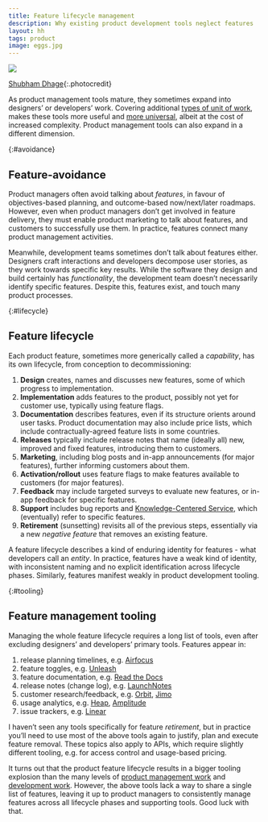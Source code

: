 ```yaml
---
title: Feature lifecycle management
description: Why existing product development tools neglect features
layout: hh
tags: product
image: eggs.jpg
---
```


![](eggs.jpg)

[Shubham Dhage](https://unsplash.com/photos/qgo7Tt_NWD0){:.photocredit}

As product management tools mature, they sometimes expand into designers’ or developers’ work.
Covering additional [types of unit of work](units-of-work),
makes these tools more useful and [more universal](universal-tools),
albeit at the cost of increased complexity.
Product management tools can also expand in a different dimension.

{:#avoidance}
## Feature-avoidance

Product managers often avoid talking about _features_, in favour of objectives-based planning, and outcome-based now/next/later roadmaps.
However, even when product managers don’t get involved in feature delivery,
they must enable product marketing to talk about features, and customers to successfully use them.
In practice, features connect many product management activities.

Meanwhile, development teams sometimes don’t talk about features either.
Designers craft interactions and developers decompose user stories, as they work towards specific key results.
While the software they design and build certainly has _functionality_, the development team doesn’t necessarily identify specific features.
Despite this, features exist, and touch many product processes.

{:#lifecycle}
## Feature lifecycle

Each product feature, sometimes more generically called a _capability_, has its own lifecycle, from conception to decommissioning:

1. **Design** creates, names and discusses new features, some of which progress to implementation.
2. **Implementation** adds features to the product, possibly not yet for customer use,
   typically using feature flags.
3. **Documentation** describes features, even if its structure orients around user tasks.
   Product documentation may also include price lists, which include contractually-agreed feature lists in some countries.
4. **Releases** typically include release notes that name (ideally all)
   new, improved and fixed features, introducing them to customers.
5. **Marketing**, including blog posts and in-app announcements (for major features), 
   further informing customers about them.
6. **Activation/rollout** uses feature flags to make features available to customers (for major features).
7. **Feedback** may include targeted surveys to evaluate new features,
   or in-app feedback for specific features.
8. **Support** includes bug reports and 
   [Knowledge-Centered Service](https://en.wikipedia.org/wiki/Knowledge-centered_support), 
   which (eventually) refer to specific features.
9. **Retirement** (sunsetting) revisits all of the previous steps,
   essentially via a new _negative feature_ that removes an existing feature.

A feature lifecycle describes a kind of enduring identity for features - what developers call an _entity_.
In practice, features have a weak kind of identity, with inconsistent naming and no explicit identification across lifecycle phases.
Similarly, features manifest weakly in product development tooling.

{:#tooling}
## Feature management tooling

Managing the whole feature lifecycle requires a long list of tools, even after excluding designers’ and developers’ primary tools.
Features appear in:

1. release planning timelines, e.g. [Airfocus](airfocus-review)
2. feature toggles, e.g. [Unleash](https://www.getunleash.io)
3. feature documentation, e.g. [Read the Docs](https://about.readthedocs.com)
4. release notes (change log), e.g. [LaunchNotes](https://www.launchnotes.com)
5. customer research/feedback, e.g. [Orbit](orbit-review), [Jimo](https://www.linkedin.com/company/usejimo/)
6. usage analytics, e.g. [Heap](https://www.heap.io/), [Amplitude](https://amplitude.com)
7. issue trackers, e.g. [Linear](https://linear.app/)

I haven’t seen any tools specifically for feature _retirement_, but in practice you’ll need to use most of the above tools again to justify, plan and execute feature removal.
These topics also apply to APIs, which require slightly different tooling, e.g. for access control and usage-based pricing.

It turns out that the product feature lifecycle results in a bigger tooling explosion than the many levels of
[product management work](simplify-product-work) and [development work](simplify-development-work).
However, the above tools lack a way to share a single list of features, leaving it up to product managers to consistently manage features across all lifecycle phases and supporting tools.
Good luck with that.
